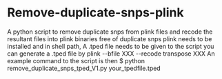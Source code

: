 # Remove-duplicate-snps-plink
A python script to remove duplicate snps from plink files and recode the resultant files into plink binaries free of duplicate snps
plink needs to be installed and in shell path, A .tped file needs to be given to the script
you can generate a .tped file by
plink --bfile XXX --recode transpose XXX 
An example command to the script is then
$ python remove_duplicate_snps_tped_V1.py your_tpedfile.tped 
